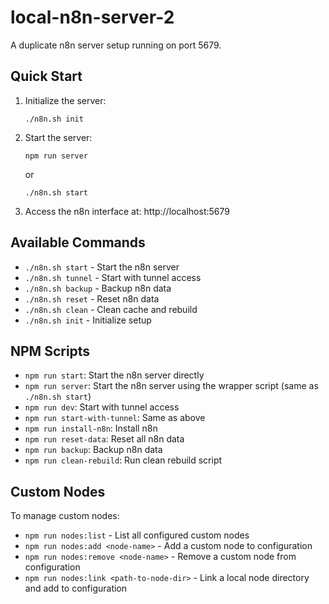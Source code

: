 # local-n8n-server-2

A duplicate n8n server setup running on port 5679.

## Quick Start

1. Initialize the server:
   ```
   ./n8n.sh init
   ```

2. Start the server:
   ```
   npm run server
   ```
   or
   ```
   ./n8n.sh start
   ```

3. Access the n8n interface at: http://localhost:5679

## Available Commands

- `./n8n.sh start` - Start the n8n server
- `./n8n.sh tunnel` - Start with tunnel access
- `./n8n.sh backup` - Backup n8n data
- `./n8n.sh reset` - Reset n8n data
- `./n8n.sh clean` - Clean cache and rebuild
- `./n8n.sh init` - Initialize setup

## NPM Scripts

- `npm run start`: Start the n8n server directly
- `npm run server`: Start the n8n server using the wrapper script (same as `./n8n.sh start`)
- `npm run dev`: Start with tunnel access
- `npm run start-with-tunnel`: Same as above
- `npm run install-n8n`: Install n8n
- `npm run reset-data`: Reset all n8n data
- `npm run backup`: Backup n8n data
- `npm run clean-rebuild`: Run clean rebuild script

## Custom Nodes

To manage custom nodes:
- `npm run nodes:list` - List all configured custom nodes
- `npm run nodes:add <node-name>` - Add a custom node to configuration
- `npm run nodes:remove <node-name>` - Remove a custom node from configuration
- `npm run nodes:link <path-to-node-dir>` - Link a local node directory and add to configuration
